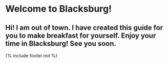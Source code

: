 # Welcome to Blacksburg!
##  Hi! I am out of town. I have created this guide for you to make breakfast for yourself. Enjoy your time in Blacksburg! See you soon. 

{% include footer.md %}